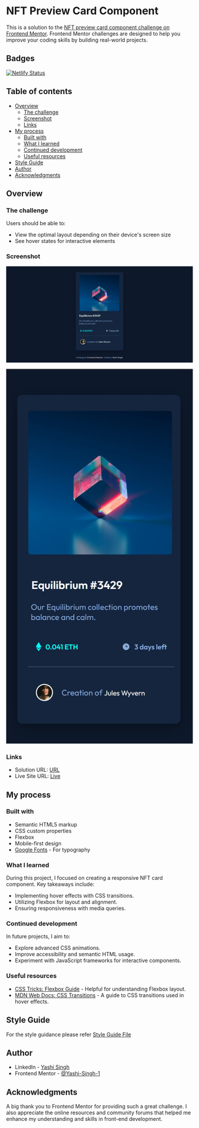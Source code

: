 # NFT Preview Card Component

This is a solution to the [NFT preview card component challenge on Frontend Mentor](https://www.frontendmentor.io/challenges/nft-preview-card-component-SbdUL_w0U). Frontend Mentor challenges are designed to help you improve your coding skills by building real-world projects.

## Badges

[![Netlify Status](https://api.netlify.com/api/v1/badges/9078564d-0b97-4ba5-8b02-d28e7ebbb115/deploy-status)](https://app.netlify.com/sites/nft-preview-card-component-solutions/deploys)

## Table of contents

- [Overview](#overview)
  - [The challenge](#the-challenge)
  - [Screenshot](#screenshot)
  - [Links](#links)
- [My process](#my-process)
  - [Built with](#built-with)
  - [What I learned](#what-i-learned)
  - [Continued development](#continued-development)
  - [Useful resources](#useful-resources)
- [Style Guide](#style-guide)
- [Author](#author)
- [Acknowledgments](#acknowledgments)

## Overview

### The challenge

Users should be able to:

- View the optimal layout depending on their device's screen size
- See hover states for interactive elements

### Screenshot

![NFT Preview Card Component Desktop](design/desktop-design.jpg)

![NFT Preview Card Component Desktop](design/mobile-design.jpg)

### Links

- Solution URL: [URL](https://www.frontendmentor.io/solutions/nft-preview-card-component-McKw5hGQQg)
- Live Site URL: [Live](https://nft-preview-card-component-solutions.netlify.app/)

## My process

### Built with

- Semantic HTML5 markup
- CSS custom properties
- Flexbox
- Mobile-first design
- [Google Fonts](https://fonts.google.com/) - For typography

### What I learned

During this project, I focused on creating a responsive NFT card component. Key takeaways include:

- Implementing hover effects with CSS transitions.
- Utilizing Flexbox for layout and alignment.
- Ensuring responsiveness with media queries.

### Continued development

In future projects, I aim to:

- Explore advanced CSS animations.
- Improve accessibility and semantic HTML usage.
- Experiment with JavaScript frameworks for interactive components.

### Useful resources

- [CSS Tricks: Flexbox Guide](https://css-tricks.com/snippets/css/a-guide-to-flexbox/) - Helpful for understanding Flexbox layout.
- [MDN Web Docs: CSS Transitions](https://developer.mozilla.org/en-US/docs/Web/CSS/CSS_Transitions) - A guide to CSS transitions used in hover effects.

## Style Guide

For the style guidance please refer [Style Guide File](style-guide.md)

## Author

- LinkedIn - [Yashi Singh](https://www.linkedin.com/in/yashi-singh-b4143a246)
- Frontend Mentor - [@Yashi-Singh-1](https://www.frontendmentor.io/profile/Yashi-Singh-1)

## Acknowledgments

A big thank you to Frontend Mentor for providing such a great challenge. I also appreciate the online resources and community forums that helped me enhance my understanding and skills in front-end development.